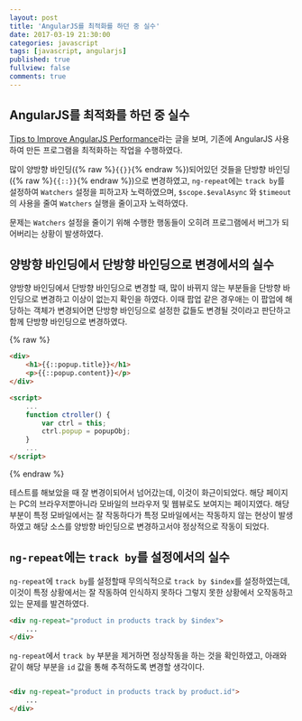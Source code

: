 ```yaml
---
layout: post
title: 'AngularJS를 최적화를 하던 중 실수'
date: 2017-03-19 21:30:00
categories: javascript
tags: [javascript, angularjs]
published: true
fullview: false
comments: true
---
```


## AngularJS를 최적화를 하던 중 실수

[Tips to Improve AngularJS Performance](https://medium.com/@cookatrice/tips-to-improve-angularjs-performance-410cf42de57f#.9yv6y03nd)라는 글을 보며, 기존에 AngularJS 사용하여 만든 프로그램을 최적화하는 작업을 수행하였다.

많이 양방향 바인딩({% raw %}`{{}}`{% endraw %})되어있던 것들을 단방향 바인딩({% raw %}`{{::}}`{% endraw %})으로 변경하였고, `ng-repeat`에는 `track by`를 설정하여 `Watchers` 설정을 피하고자 노력하였으며, `$scope.$evalAsync` 와 `$timeout`의 사용을 줄여 `Watchers` 실행을 줄이고자 노력하였다.

문제는 `Watchers` 설정을 줄이기 위해 수행한 행동들이 오히려 프로그램에서 버그가 되어버리는 상황이 발생하였다.

## 양방향 바인딩에서 단방향 바인딩으로 변경에서의 실수

양방향 바인딩에서 단방향 바인딩으로 변경할 때, 많이 바뀌지 않는 부분들을 단방향 바인딩으로 변경하고 이상이 없는지 확인을 하였다. 이때 팝업 같은 경우애는 이 팝업에 해당하는 객체가 변경되어면 단방향 바인딩으로 설정한 값들도 변경될 것이라고 판단하고 함께 단방향 바인딩으로 변경하였다.

{% raw %}
```html
<div>
	<h1>{{::popup.title}}</h1>
    <p>{{::popup.content}}</p>
</div>

<script>
	...
	function ctroller() {
    	var ctrl = this;
        ctrl.popup = popupObj;
    }
    ...
</script>
```
{% endraw %}

테스트를 해보았을 때 잘 변경이되어서 넘어갔는데, 이것이 화근이되었다. 해당 페이지는 PC의 브라우저뿐아니라 모바일의 브라우저 및 웹뷰로도 보여지는 페이지였다. 해당 부분이 특정 모바일에서는 잘 작동하다가 특정 모바일에서는 작동하지 않는 현상이 발생하였고 해당 소스를 양방향 바인딩으로 변경하고서야 정상적으로 작동이 되었다.

## `ng-repeat`에는 `track by`를 설정에서의 실수

`ng-repeat`에 `track by`를 설정할때 무의식적으로 `track by $index`를 설정하였는데, 이것이 특정 상황에서는 잘 작동하여 인식하지 못하다 그렇지 못한 상황에서 오작동하고 있는 문제를 발견하였다.

```html
<div ng-repeat="product in products track by $index">
	...
</div>
```

`ng-repeat`에서 `track by` 부분을 제거하면 정상작동을 하는 것을 확인하였고, 아래와 같이 해당 부분을 `id` 값을 통해 추적하도록 변경할 생각이다.

```html

<div ng-repeat="product in products track by product.id">
	...
</div>
```
